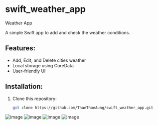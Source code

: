 # swift_weather_app
Weather App

A simple Swift app to add and check the weather conditions.

## Features:
- Add, Edit, and Delete cities weather
- Local storage using CoreData
- User-friendly UI

## Installation:
1. Clone this repository:
   ```bash
   git clone https://github.com/ThaeThaeAung/swift_weather_app.git

![image](https://github.com/user-attachments/assets/13b551e2-4514-4dfe-a2b1-f07c73115bfe)
![image](https://github.com/user-attachments/assets/107d9ed2-698b-469a-9521-8e0f6c3b5688)
![image](https://github.com/user-attachments/assets/0fe0d7d0-eb7e-4bce-8b2a-5e4160fced4c)
![image](https://github.com/user-attachments/assets/7ab59768-194d-482b-92b3-270f4486afc6)


